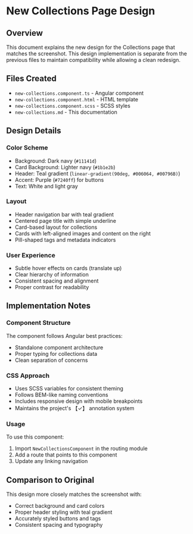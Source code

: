 # New Collections Page Design

## Overview
This document explains the new design for the Collections page that matches the screenshot. This design implementation is separate from the previous files to maintain compatibility while allowing a clean redesign.

## Files Created
- `new-collections.component.ts` - Angular component
- `new-collections.component.html` - HTML template 
- `new-collections.component.scss` - SCSS styles
- `new-collections.md` - This documentation

## Design Details

### Color Scheme
- Background: Dark navy (`#11141d`)
- Card Background: Lighter navy (`#1b1e2b`) 
- Header: Teal gradient (`linear-gradient(90deg, #006064, #00796B)`)
- Accent: Purple (`#7240ff`) for buttons
- Text: White and light gray

### Layout
- Header navigation bar with teal gradient
- Centered page title with simple underline
- Card-based layout for collections
- Cards with left-aligned images and content on the right
- Pill-shaped tags and metadata indicators

### User Experience
- Subtle hover effects on cards (translate up)
- Clear hierarchy of information
- Consistent spacing and alignment
- Proper contrast for readability

## Implementation Notes

### Component Structure
The component follows Angular best practices:
- Standalone component architecture
- Proper typing for collections data
- Clean separation of concerns

### CSS Approach
- Uses SCSS variables for consistent theming
- Follows BEM-like naming conventions
- Includes responsive design with mobile breakpoints
- Maintains the project's 【✓】 annotation system

### Usage
To use this component:
1. Import `NewCollectionsComponent` in the routing module
2. Add a route that points to this component
3. Update any linking navigation

## Comparison to Original
This design more closely matches the screenshot with:
- Correct background and card colors
- Proper header styling with teal gradient
- Accurately styled buttons and tags
- Consistent spacing and typography 